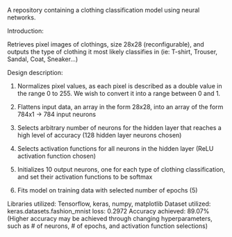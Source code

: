 A repository containing a clothing classification model using neural networks.

Introduction:

Retrieves pixel images of clothings, size 28x28 (reconfigurable), and outputs the type of clothing it most likely classifies in (ie: T-shirt, Trouser, Sandal, Coat, Sneaker...)

Design description:

1) Normalizes pixel values, as each pixel is described as a double value in the range 0 to 255. We wish to convert it into a range between 0 and 1.

2) Flattens input data, an array in the form 28x28, into an array of the form 784x1 -> 784 input neurons

3) Selects arbitrary number of neurons for the hidden layer that reaches a high level of accuracy (128 hidden layer neurons chosen)

4) Selects activation functions for all neurons in the hidden layer (ReLU activation function chosen)

5) Initializes 10 output neurons, one for each type of clothing classification, and set their activation functions to be softmax

6) Fits model on training data with selected number of epochs (5)

Libraries utilized: Tensorflow, keras, numpy, matplotlib
Dataset utilized: keras.datasets.fashion_mnist
loss: 0.2972
Accuracy achieved: 89.07% (Higher accuracy may be achieved through changing hyperparameters, such as # of neurons, # of epochs, and activation function selections)
